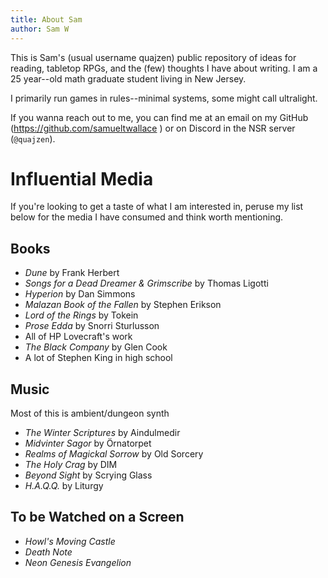 ```yaml
---
title: About Sam
author: Sam W
---
```



This is Sam's (usual username quajzen) public repository of ideas for reading, tabletop RPGs, and the (few) thoughts I have about writing. I am a 25 year--old math graduate student living in New Jersey.

I primarily run games in rules--minimal systems, some might call ultralight.

If you wanna reach out to me, you can find me at an email on my GitHub (https://github.com/samueltwallace ) or on Discord in the NSR server (`@quajzen`).

# Influential Media

If you're looking to get a taste of what I am interested in, peruse my list below for the media I have consumed and think worth mentioning.

## Books

 - *Dune* by Frank Herbert
 - *Songs for a Dead Dreamer & Grimscribe* by Thomas Ligotti
 - *Hyperion* by Dan Simmons
 - *Malazan Book of the Fallen* by Stephen Erikson
 - *Lord of the Rings* by Tokein
 - *Prose Edda* by Snorri Sturlusson
 - All of HP Lovecraft's work
 - *The Black Company* by Glen Cook
 - A lot of Stephen King in high school

## Music

Most of this is ambient/dungeon synth

 - *The Winter Scriptures* by Aindulmedir
 - *Midvinter Sagor* by Örnatorpet
 - *Realms of Magickal Sorrow* by Old Sorcery
 - *The Holy Crag* by DIM
 - *Beyond Sight* by Scrying Glass
 - *H.A.Q.Q.* by Liturgy
 
## To be Watched on a Screen

 - *Howl's Moving Castle*
 - *Death Note*
 - *Neon Genesis Evangelion*








